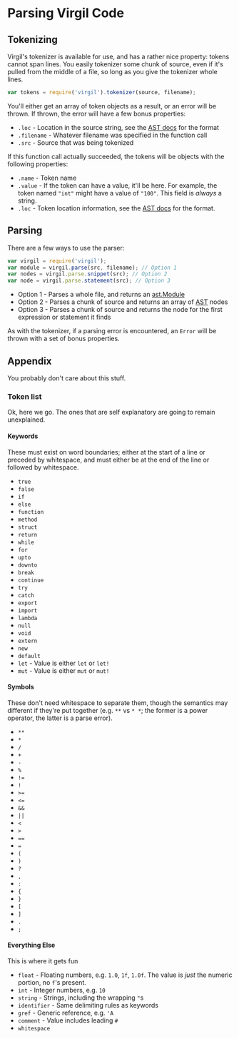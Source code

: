 # Parsing Virgil Code

## Tokenizing

Virgil's tokenizer is available for use, and has a rather nice property:
tokens cannot span lines.  You easily tokenizer some chunk of source,
even if it's pulled from the middle of a file, so long as you give
the tokenizer whole lines.

```javascript
var tokens = require('virgil').tokenizer(source, filename);
```

You'll either get an array of token objects as a result, or an error
will be thrown.  If thrown, the error will have a few bonus properties:

 * `.loc` - Location in the source string, see the [AST docs](ast.md)
            for the format
 * `.filename` - Whatever filename was specified in the function call
 * `.src` - Source that was being tokenized

If this function call actually succeeded, the tokens will be objects
with the following properties:

 * `.name` - Token name
 * `.value` - If the token can have a value, it'll be here.  For example,
              the token named `"int"` might have a value of `"100"`.  This
              field is *always* a string.
 * `.loc` - Token location information, see the [AST docs](ast.md)
            for the format.

## Parsing

There are a few ways to use the parser:

```javascript
var virgil = require('virgil');
var module = virgil.parse(src, filename); // Option 1
var nodes = virgil.parse.snippet(src); // Option 2
var node = virgil.parse.statement(src); // Option 3
```

 * Option 1 - Parses a whole file, and returns an [ast.Module](ast.md)
 * Option 2 - Parses a chunk of source and returns an array of
              [AST](ast.md) nodes
 * Option 3 - Parses a chunk of source and returns the node for the
              first expression or statement it finds

As with the tokenizer, if a parsing error is encountered, an `Error` will
be thrown with a set of bonus properties.

## Appendix

You probably don't care about this stuff.

### Token list

Ok, here we go.  The ones that are self explanatory are going to remain
unexplained.

#### Keywords

These must exist on word boundaries; either at the start of a line
or preceded by whitespace, and must either be at the end of the line
or followed by whitespace.

 * `true`
 * `false`
 * `if`
 * `else`
 * `function`
 * `method`
 * `struct`
 * `return`
 * `while`
 * `for`
 * `upto`
 * `downto`
 * `break`
 * `continue`
 * `try`
 * `catch`
 * `export`
 * `import`
 * `lambda`
 * `null`
 * `void`
 * `extern`
 * `new`
 * `default`
 * `let` - Value is either `let` or `let!`
 * `mut` - Value is either `mut` or `mut!`

#### Symbols

These don't need whitespace to separate them, though the semantics may
different if they're put together (e.g. `**` vs `* *`; the former is a
power operator, the latter is a parse error).

 * `**`
 * `*`
 * `/`
 * `+`
 * `-`
 * `%`
 * `!=`
 * `!`
 * `>=`
 * `<=`
 * `&&`
 * `||`
 * `<`
 * `>`
 * `==`
 * `=`
 * `(`
 * `)`
 * `?`
 * `,`
 * `:`
 * `{`
 * `}`
 * `[`
 * `]`
 * `.`
 * `;`

#### Everything Else

This is where it gets fun

 * `float` - Floating numbers, e.g. `1.0`, `1f`, `1.0f`.  The value is
             *just* the numeric portion, no `f`'s present.
 * `int` - Integer numbers, e.g. `10`
 * `string` - Strings, including the wrapping `"`s
 * `identifier` - Same delimiting rules as keywords
 * `gref` - Generic reference, e.g. `'A`
 * `comment` - Value includes leading `#`
 * `whitespace`


